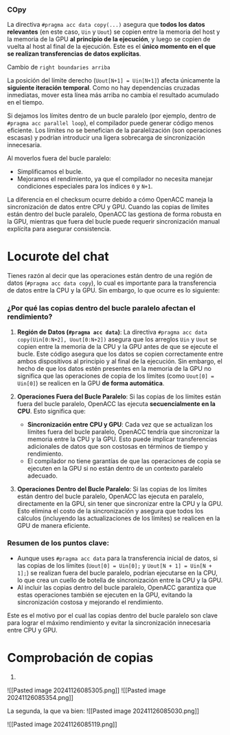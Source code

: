 ### COpy
La directiva `#pragma acc data copy(...)` asegura que **todos los datos relevantes** (en este caso, `Uin` y `Uout`) se copien entre la memoria del host y la memoria de la GPU **al principio de la ejecución**, y luego se copien de vuelta al host al final de la ejecución. Este es el **único momento en el que se realizan transferencias de datos explícitas**.

Cambio de `right boundaries arriba`

La posición del límite derecho (`Uout[N+1] = Uin[N+1]`) afecta únicamente la **siguiente iteración temporal**. Como no hay dependencias cruzadas inmediatas, mover esta línea más arriba no cambia el resultado acumulado en el tiempo.

Si dejamos los límites dentro de un bucle paralelo (por ejemplo, dentro de `#pragma acc parallel loop`), el compilador puede generar código menos eficiente. Los límites no se benefician de la paralelización (son operaciones escasas) y podrían introducir una ligera sobrecarga de sincronización innecesaria.

Al moverlos fuera del bucle paralelo:

- Simplificamos el bucle.
- Mejoramos el rendimiento, ya que el compilador no necesita manejar condiciones especiales para los índices `0` y `N+1`.

La diferencia en el checksum ocurre debido a cómo OpenACC maneja la sincronización de datos entre CPU y GPU. Cuando las copias de límites están dentro del bucle paralelo, OpenACC las gestiona de forma robusta en la GPU, mientras que fuera del bucle puede requerir sincronización manual explícita para asegurar consistencia.


# Locurote del chat

Tienes razón al decir que las operaciones están dentro de una región de datos (`#pragma acc data copy`), lo cual es importante para la transferencia de datos entre la CPU y la GPU. Sin embargo, lo que ocurre es lo siguiente:

### ¿Por qué las copias dentro del bucle paralelo afectan el rendimiento?

1. **Región de Datos (`#pragma acc data`)**: La directiva `#pragma acc data copy(Uin[0:N+2], Uout[0:N+2])` asegura que los arreglos `Uin` y `Uout` se copien entre la memoria de la CPU y la GPU antes de que se ejecute el bucle. Este código asegura que los datos se copien correctamente entre ambos dispositivos al principio y al final de la ejecución. Sin embargo, el hecho de que los datos estén presentes en la memoria de la GPU no significa que las operaciones de copia de los límites (como `Uout[0] = Uin[0]`) se realicen en la GPU **de forma automática**.
    
2. **Operaciones Fuera del Bucle Paralelo**: Si las copias de los límites están fuera del bucle paralelo, OpenACC las ejecuta **secuencialmente en la CPU**. Esto significa que:
    
    - **Sincronización entre CPU y GPU**: Cada vez que se actualizan los límites fuera del bucle paralelo, OpenACC tendría que sincronizar la memoria entre la CPU y la GPU. Esto puede implicar transferencias adicionales de datos que son costosas en términos de tiempo y rendimiento.
    - El compilador no tiene garantías de que las operaciones de copia se ejecuten en la GPU si no están dentro de un contexto paralelo adecuado.
3. **Operaciones Dentro del Bucle Paralelo**: Si las copias de los límites están dentro del bucle paralelo, OpenACC las ejecuta en paralelo, directamente en la GPU, sin tener que sincronizar entre la CPU y la GPU. Esto elimina el costo de la sincronización y asegura que todos los cálculos (incluyendo las actualizaciones de los límites) se realicen en la GPU de manera eficiente.
    

### Resumen de los puntos clave:

- Aunque uses `#pragma acc data` para la transferencia inicial de datos, si las copias de los límites (`Uout[0] = Uin[0];` y `Uout[N + 1] = Uin[N + 1];`) se realizan fuera del bucle paralelo, podrían ejecutarse en la CPU, lo que crea un cuello de botella de sincronización entre la CPU y la GPU.
- Al incluir las copias dentro del bucle paralelo, OpenACC garantiza que estas operaciones también se ejecuten en la GPU, evitando la sincronización costosa y mejorando el rendimiento.

Este es el motivo por el cual las copias dentro del bucle paralelo son clave para lograr el máximo rendimiento y evitar la sincronización innecesaria entre CPU y GPU.


# Comprobación de copias

1.
![[Pasted image 20241126085305.png]]
![[Pasted image 20241126085354.png]]



La segunda, la que va bien:
![[Pasted image 20241126085030.png]]


![[Pasted image 20241126085119.png]]